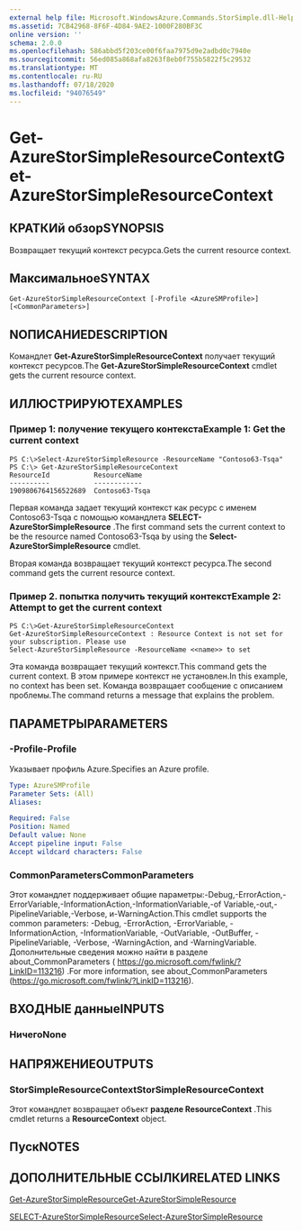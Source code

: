 ```yaml
---
external help file: Microsoft.WindowsAzure.Commands.StorSimple.dll-Help.xml
ms.assetid: 7CB42968-8F6F-4D84-9AE2-1000F280BF3C
online version: ''
schema: 2.0.0
ms.openlocfilehash: 586abbd5f203ce00f6faa7975d9e2adbd0c7940e
ms.sourcegitcommit: 56ed085a868afa8263f8eb0f755b5822f5c29532
ms.translationtype: MT
ms.contentlocale: ru-RU
ms.lasthandoff: 07/18/2020
ms.locfileid: "94076549"
---
```

# <span data-ttu-id="1c551-101">Get-AzureStorSimpleResourceContext</span><span class="sxs-lookup"><span data-stu-id="1c551-101">Get-AzureStorSimpleResourceContext</span></span>

## <span data-ttu-id="1c551-102">КРАТКИй обзор</span><span class="sxs-lookup"><span data-stu-id="1c551-102">SYNOPSIS</span></span>
<span data-ttu-id="1c551-103">Возвращает текущий контекст ресурса.</span><span class="sxs-lookup"><span data-stu-id="1c551-103">Gets the current resource context.</span></span>

## <span data-ttu-id="1c551-104">Максимальное</span><span class="sxs-lookup"><span data-stu-id="1c551-104">SYNTAX</span></span>

```
Get-AzureStorSimpleResourceContext [-Profile <AzureSMProfile>] [<CommonParameters>]
```

## <span data-ttu-id="1c551-105">NОПИСАНИЕ</span><span class="sxs-lookup"><span data-stu-id="1c551-105">DESCRIPTION</span></span>
<span data-ttu-id="1c551-106">Командлет **Get-AzureStorSimpleResourceContext** получает текущий контекст ресурсов.</span><span class="sxs-lookup"><span data-stu-id="1c551-106">The **Get-AzureStorSimpleResourceContext** cmdlet gets the current resource context.</span></span>

## <span data-ttu-id="1c551-107">ИЛЛЮСТРИРУЮТ</span><span class="sxs-lookup"><span data-stu-id="1c551-107">EXAMPLES</span></span>

### <span data-ttu-id="1c551-108">Пример 1: получение текущего контекста</span><span class="sxs-lookup"><span data-stu-id="1c551-108">Example 1: Get the current context</span></span>
```
PS C:\>Select-AzureStorSimpleResource -ResourceName "Contoso63-Tsqa" 
PS C:\> Get-AzureStorSimpleResourceContext
ResourceId           ResourceName
----------           ------------
1909806764156522689  Contoso63-Tsqa
```

<span data-ttu-id="1c551-109">Первая команда задает текущий контекст как ресурс с именем Contoso63-Tsqa с помощью командлета **SELECT-AzureStorSimpleResource** .</span><span class="sxs-lookup"><span data-stu-id="1c551-109">The first command sets the current context to be the resource named Contoso63-Tsqa by using the **Select-AzureStorSimpleResource** cmdlet.</span></span>

<span data-ttu-id="1c551-110">Вторая команда возвращает текущий контекст ресурса.</span><span class="sxs-lookup"><span data-stu-id="1c551-110">The second command gets the current resource context.</span></span>

### <span data-ttu-id="1c551-111">Пример 2. попытка получить текущий контекст</span><span class="sxs-lookup"><span data-stu-id="1c551-111">Example 2: Attempt to get the current context</span></span>
```
PS C:\>Get-AzureStorSimpleResourceContext
Get-AzureStorSimpleResourceContext : Resource Context is not set for your subscription. Please use
Select-AzureStorSimpleResource -ResourceName <<name>> to set
```

<span data-ttu-id="1c551-112">Эта команда возвращает текущий контекст.</span><span class="sxs-lookup"><span data-stu-id="1c551-112">This command gets the current context.</span></span>
<span data-ttu-id="1c551-113">В этом примере контекст не установлен.</span><span class="sxs-lookup"><span data-stu-id="1c551-113">In this example, no context has been set.</span></span>
<span data-ttu-id="1c551-114">Команда возвращает сообщение с описанием проблемы.</span><span class="sxs-lookup"><span data-stu-id="1c551-114">The command returns a message that explains the problem.</span></span>

## <span data-ttu-id="1c551-115">ПАРАМЕТРЫ</span><span class="sxs-lookup"><span data-stu-id="1c551-115">PARAMETERS</span></span>

### <span data-ttu-id="1c551-116">-Profile</span><span class="sxs-lookup"><span data-stu-id="1c551-116">-Profile</span></span>
<span data-ttu-id="1c551-117">Указывает профиль Azure.</span><span class="sxs-lookup"><span data-stu-id="1c551-117">Specifies an Azure profile.</span></span>

```yaml
Type: AzureSMProfile
Parameter Sets: (All)
Aliases: 

Required: False
Position: Named
Default value: None
Accept pipeline input: False
Accept wildcard characters: False
```

### <span data-ttu-id="1c551-118">CommonParameters</span><span class="sxs-lookup"><span data-stu-id="1c551-118">CommonParameters</span></span>
<span data-ttu-id="1c551-119">Этот командлет поддерживает общие параметры:-Debug,-ErrorAction,-ErrorVariable,-InformationAction,-InformationVariable,-of Variable,-out,-PipelineVariable,-Verbose, и-WarningAction.</span><span class="sxs-lookup"><span data-stu-id="1c551-119">This cmdlet supports the common parameters: -Debug, -ErrorAction, -ErrorVariable, -InformationAction, -InformationVariable, -OutVariable, -OutBuffer, -PipelineVariable, -Verbose, -WarningAction, and -WarningVariable.</span></span> <span data-ttu-id="1c551-120">Дополнительные сведения можно найти в разделе about_CommonParameters ( https://go.microsoft.com/fwlink/?LinkID=113216) .</span><span class="sxs-lookup"><span data-stu-id="1c551-120">For more information, see about_CommonParameters (https://go.microsoft.com/fwlink/?LinkID=113216).</span></span>

## <span data-ttu-id="1c551-121">ВХОДНЫЕ данные</span><span class="sxs-lookup"><span data-stu-id="1c551-121">INPUTS</span></span>

### <span data-ttu-id="1c551-122">Ничего</span><span class="sxs-lookup"><span data-stu-id="1c551-122">None</span></span>

## <span data-ttu-id="1c551-123">НАПРЯЖЕНИЕ</span><span class="sxs-lookup"><span data-stu-id="1c551-123">OUTPUTS</span></span>

### <span data-ttu-id="1c551-124">StorSimpleResourceContext</span><span class="sxs-lookup"><span data-stu-id="1c551-124">StorSimpleResourceContext</span></span>
<span data-ttu-id="1c551-125">Этот командлет возвращает объект **разделе ResourceContext** .</span><span class="sxs-lookup"><span data-stu-id="1c551-125">This cmdlet returns a **ResourceContext** object.</span></span>

## <span data-ttu-id="1c551-126">Пуск</span><span class="sxs-lookup"><span data-stu-id="1c551-126">NOTES</span></span>

## <span data-ttu-id="1c551-127">ДОПОЛНИТЕЛЬНЫЕ ССЫЛКИ</span><span class="sxs-lookup"><span data-stu-id="1c551-127">RELATED LINKS</span></span>

[<span data-ttu-id="1c551-128">Get-AzureStorSimpleResource</span><span class="sxs-lookup"><span data-stu-id="1c551-128">Get-AzureStorSimpleResource</span></span>](./Get-AzureStorSimpleResource.md)

[<span data-ttu-id="1c551-129">SELECT-AzureStorSimpleResource</span><span class="sxs-lookup"><span data-stu-id="1c551-129">Select-AzureStorSimpleResource</span></span>](./Select-AzureStorSimpleResource.md)


